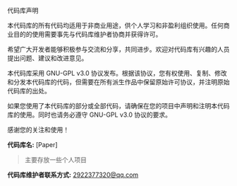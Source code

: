 代码库声明

本代码库的所有代码均适用于非商业用途，供个人学习和非盈利组织使用。任何商业目的的使用需要事先与代码库维护者协商并获得许可。

希望广大开发者能够积极参与交流和分享，共同进步。欢迎对代码库有兴趣的人员提出问题、建议和改进意见。

本代码库采用 GNU-GPL v3.0 协议发布。根据该协议，您有权使用、复制、修改和分发本代码库的代码，但需要在所有派生作品中保留原始许可协议，并注明原始代码库的出处。

如果您使用了本代码库的部分或全部代码，请确保在您的项目中声明和注明本代码库的使用。同时也请务必遵守 GNU-GPL v3.0 协议的要求。

感谢您的关注和使用！

**代码库名:** [Paper]
>主要存放一些个人项目

**代码库维护者联系方式:** 2922377320@qq.com
